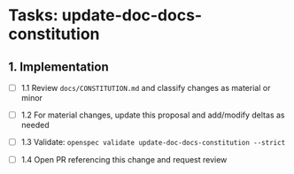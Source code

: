 # Tasks: update-doc-docs-constitution

## 1. Implementation

- [ ] 1.1 Review `docs/CONSTITUTION.md` and classify changes as material or minor

- [ ] 1.2 For material changes, update this proposal and add/modify deltas as needed

- [ ] 1.3 Validate: `openspec validate update-doc-docs-constitution --strict`

- [ ] 1.4 Open PR referencing this change and request review

